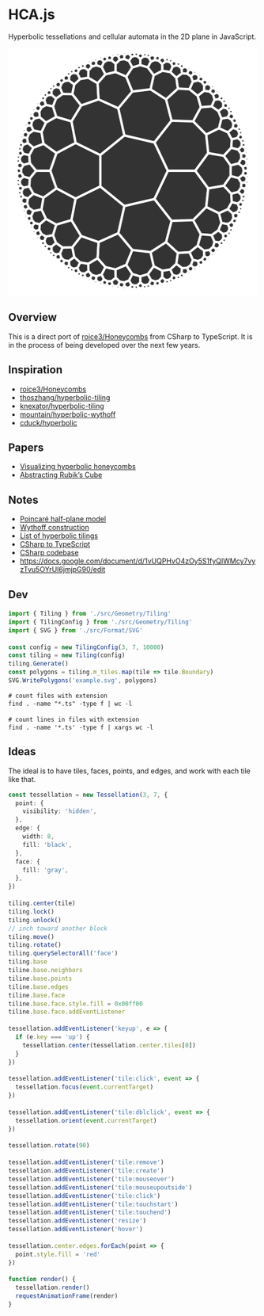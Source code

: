 # HCA.js

Hyperbolic tessellations and cellular automata in the 2D plane in
JavaScript.

<p align='center'>
  <img src='https://github.com/lancejpollard/hca.js/blob/make/7.png?raw=true' height='500'>
</p>

## Overview

This is a direct port of
[roice3/Honeycombs](https://github.com/roice3/Honeycombs) from CSharp to
TypeScript. It is in the process of being developed over the next few
years.

## Inspiration

- [roice3/Honeycombs](https://github.com/roice3/Honeycombs)
- [thoszhang/hyperbolic-tiling](https://github.com/thoszhang/hyperbolic-tiling)
- [knexator/hyperbolic-tiling](https://github.com/knexator/hyperbolic-tiling)
- [mountain/hyperbolic-wythoff](https://github.com/mountain/hyperbolic-wythoff)
- [cduck/hyperbolic](https://github.com/cduck/hyperbolic)

## Papers

- [Visualizing hyperbolic honeycombs](https://becomingborealis.com/wp-content/uploads/2018/05/Visualizing-hyperbolic-honeycombs.pdf)
- [Abstracting Rubik’s Cube](http://roice3.org/papers/abstracting_rubiks_cube.pdf)

## Notes

- [Poincaré half-plane model](https://en.wikipedia.org/wiki/Poincar%C3%A9_half-plane_model)
- [Wythoff construction](https://en.wikipedia.org/wiki/Wythoff_construction)
- [List of hyperbolic tilings](https://en.wikipedia.org/wiki/Lists_of_uniform_tilings_on_the_sphere,_plane,_and_hyperbolic_plane)
- [CSharp to TypeScript](http://www.carlosag.net/tools/codetranslator/)
- [CSharp codebase](https://github.com/microsoft/referencesource/blob/master/mscorlib/system/collections/ienumerable.cs)
- https://docs.google.com/document/d/1vUQPHvO4zOy5S1fyQIWMcy7vyzTvu5OYrUI6jmjpG90/edit

## Dev

```ts
import { Tiling } from './src/Geometry/Tiling'
import { TilingConfig } from './src/Geometry/Tiling'
import { SVG } from './src/Format/SVG'

const config = new TilingConfig(3, 7, 10000)
const tiling = new Tiling(config)
tiling.Generate()
const polygons = tiling.m_tiles.map(tile => tile.Boundary)
SVG.WritePolygons('example.svg', polygons)
```

```
# count files with extension
find . -name "*.ts" -type f | wc -l

# count lines in files with extension
find . -name '*.ts' -type f | xargs wc -l
```

## Ideas

The ideal is to have tiles, faces, points, and edges, and work with each
tile like that.

```ts
const tessellation = new Tessellation(3, 7, {
  point: {
    visibility: 'hidden',
  },
  edge: {
    width: 8,
    fill: 'black',
  },
  face: {
    fill: 'gray',
  },
})

tiling.center(tile)
tiling.lock()
tiling.unlock()
// inch toward another block
tiling.move()
tiling.rotate()
tiling.querySelectorAll('face')
tiling.base
tiline.base.neighbors
tiline.base.points
tiline.base.edges
tiline.base.face
tiline.base.face.style.fill = 0x00ff00
tiline.base.face.addEventListener

tessellation.addEventListener('keyup', e => {
  if (e.key === 'up') {
    tessellation.center(tessellation.center.tiles[0])
  }
})

tessellation.addEventListener('tile:click', event => {
  tessellation.focus(event.currentTarget)
})

tessellation.addEventListener('tile:dblclick', event => {
  tessellation.orient(event.currentTarget)
})

tessellation.rotate(90)

tessellation.addEventListener('tile:remove')
tessellation.addEventListener('tile:create')
tessellation.addEventListener('tile:mouseover')
tessellation.addEventListener('tile:mouseupoutside')
tessellation.addEventListener('tile:click')
tessellation.addEventListener('tile:touchstart')
tessellation.addEventListener('tile:touchend')
tessellation.addEventListener('resize')
tessellation.addEventListener('hover')

tessellation.center.edges.forEach(point => {
  point.style.fill = 'red'
})

function render() {
  tessellation.render()
  requestAnimationFrame(render)
}
```
